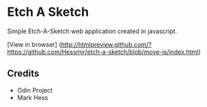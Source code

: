 # Etch A Sketch

Simple Etch-A-Sketch web application created in javascript.

[View in browser] (http://htmlpreview.github.com/?https://github.com/Hessmjr/etch-a-sketch/blob/move-js/index.html)

## Credits

- Odin Project
- Mark Hess
